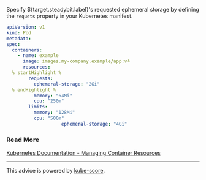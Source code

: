 Specify ${target.steadybit.label}&apos;s requested ephemeral storage by defining the `requets` property in your Kubernetes manifest.

```yaml
apiVersion: v1
kind: Pod
metadata:
spec:
  containers:
    - name: example
      image: images.my-company.example/app:v4
      resources:
  % startHighlight %
        requests:
          ephemeral-storage: "2Gi"
  % endHighlight %
          memory: "64Mi"
          cpu: "250m"
        limits:
          memory: "128Mi"
          cpu: "500m"
					ephemeral-storage: "4Gi"
```

### Read More
[Kubernetes Documentation - Managing Container Resources](https://kubernetes.io/docs/concepts/configuration/manage-resources-containers/)

---
This advice is powered by [kube-score](https://kube-score.com/).
